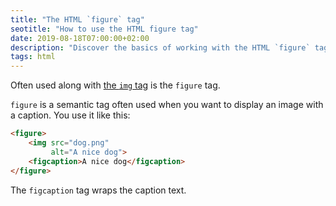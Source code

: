 ```yaml
---
title: "The HTML `figure` tag"
seotitle: "How to use the HTML figure tag"
date: 2019-08-18T07:00:00+02:00
description: "Discover the basics of working with the HTML `figure` tag"
tags: html
---
```


Often used along with [the `img` tag](/html-img-tag/) is the `figure` tag.

`figure` is a semantic tag often used when you want to display an image with a caption. You use it like this:

```html
<figure>
    <img src="dog.png"
         alt="A nice dog">
    <figcaption>A nice dog</figcaption>
</figure>
```

The `figcaption` tag wraps the caption text.
